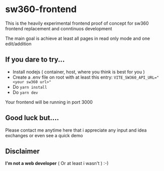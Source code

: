 # sw360-frontend
This is the heavily experimental frontend proof of concept for sw360 frontend replacement and conntinuos development

The main goal is achieve at least all pages in read only mode and one edit/addition

## If you dare to try...

* Install nodejs ( container, host, where you think is best for you )
* Create a .env file on root with at least this entry: ```VITE_SW360_API_URL="<your sw360 url>"```
* Do ```yarn install``` 
* Do ```yarn dev```

Your frontend will be running in port 3000

## Good luck but....

Please contact me anytime here that i appreciate any input and idea exchanges or even see a quick demo

## Disclaimer
**I'm not a web developer** ( Or at least i wasn't ) :-)
